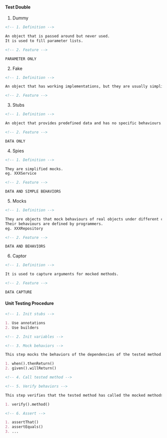 #### Test Double

1. Dummy

```markdown
<!-- 1. Definition -->

An object that is passed around but never used.
It is used to fill parameter lists.
```

```markdown
<!-- 2. Feature -->

PARAMETER ONLY
```

2. Fake

```markdown
<!-- 1. Definition -->

An object that has working implementations, but they are usually simplified.
```

```markdown
<!-- 2. Feature -->
```

3. Stubs

```markdown
<!-- 1. Definition -->

An object that provides predefined data and has no specific behaviours.
```

```markdown
<!-- 2. Feature -->

DATA ONLY
```

4. Spies

```markdown
<!-- 1. Definition -->

They are simplified mocks.
eg. XXXService
```

```markdown
<!-- 2. Feature -->

DATA AND SIMPLE BEHAVIORS
```

5. Mocks

```markdown
<!-- 1. Definition -->

They are objects that mock behaviours of real objects under different circumstances.
Their behaviours are defined by programmers.
eg. XXXRepository
```

```markdown
<!-- 2. Feature -->

DATA AND BEHAVIORS
```

6. Captor

```markdown
<!-- 1. Definition -->

It is used to capture arguments for mocked methods.
```

```markdown
<!-- 2. Feature -->

DATA CAPTURE
```

#### Unit Testing Procedure

```markdown
<!-- 1. Init stubs -->

1. Use annotations
2. Use builders
```

```markdown
<!-- 2. Init variables -->
```

```markdown
<!-- 3. Mock behaviors -->

This step mocks the behaviors of the dependencies of the tested method.

1. when().thenReturn()
2. given().willReturn()
```

```markdown
<!-- 4. Call tested method -->
```

```markdown
<!-- 5. Verify behaviors -->

This step verifies that the tested method has called the mocked methods with the expected arguments.

1. verify().method()
```

```markdown
<!-- 6. Assert -->

1. assertThat()
2. assertEquals()
3. ...
```
